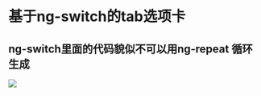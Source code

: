 # 基于ng-switch的tab选项卡
## ng-switch里面的代码貌似不可以用ng-repeat 循环生成
![](http://ww1.sinaimg.cn/large/006pZUF1ly1fc1oob0s6qj30qe03q3ys&690)